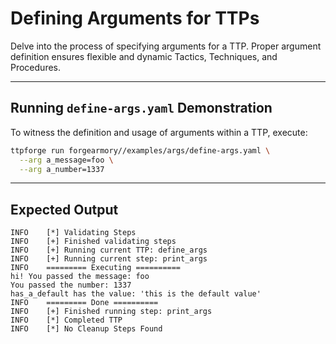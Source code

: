 # Defining Arguments for TTPs

Delve into the process of specifying arguments for a TTP. Proper argument
definition ensures flexible and dynamic Tactics, Techniques, and Procedures.

---

## Running `define-args.yaml` Demonstration

To witness the definition and usage of arguments within a TTP, execute:

```bash
ttpforge run forgearmory//examples/args/define-args.yaml \
  --arg a_message=foo \
  --arg a_number=1337
```

---

## Expected Output

```text
INFO    [*] Validating Steps
INFO    [+] Finished validating steps
INFO    [+] Running current TTP: define_args
INFO    [+] Running current step: print_args
INFO    ========= Executing ==========
hi! You passed the message: foo
You passed the number: 1337
has_a_default has the value: 'this is the default value'
INFO    ========= Done ==========
INFO    [+] Finished running step: print_args
INFO    [*] Completed TTP
INFO    [*] No Cleanup Steps Found
```
